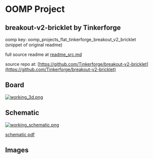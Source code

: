 # OOMP Project  
## breakout-v2-bricklet  by Tinkerforge  
  
oomp key: oomp_projects_flat_tinkerforge_breakout_v2_bricklet  
(snippet of original readme)  
  
  
  full source readme at [readme_src.md](readme_src.md)  
  
source repo at: [https://github.com/Tinkerforge/breakout-v2-bricklet](https://github.com/Tinkerforge/breakout-v2-bricklet)  
## Board  
  
[![working_3d.png](working_3d_600.png)](working_3d.png)  
## Schematic  
  
[![working_schematic.png](working_schematic_600.png)](working_schematic.png)  
  
[schematic pdf](working_schematic.pdf)  
## Images  
